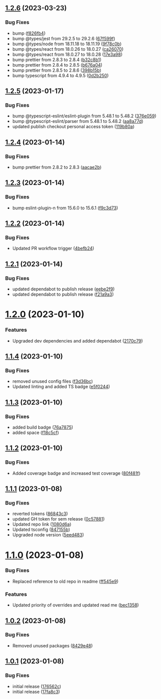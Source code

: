 ## [1.2.6](https://github.com/feijoa-dev/use-feature/compare/v1.2.5...v1.2.6) (2023-03-23)


### Bug Fixes

* bump ([f826fb4](https://github.com/feijoa-dev/use-feature/commit/f826fb48eae376116de4072cd4d33c2145c8709c))
* bump @types/jest from 29.2.5 to 29.2.6 ([67f599f](https://github.com/feijoa-dev/use-feature/commit/67f599fbbfa15e211c6b8fc66967f2543daf0327))
* bump @types/node from 18.11.18 to 18.11.19 ([9f78c0b](https://github.com/feijoa-dev/use-feature/commit/9f78c0b048b1fa65bdfeb4104f02678ac6058714))
* bump @types/react from 18.0.26 to 18.0.27 ([ca26070](https://github.com/feijoa-dev/use-feature/commit/ca26070f604037653be29d456f77dce5adb6631c))
* bump @types/react from 18.0.27 to 18.0.28 ([17e3a98](https://github.com/feijoa-dev/use-feature/commit/17e3a98f76f40932452cb1d2b6eb6d72c4eec27b))
* bump prettier from 2.8.3 to 2.8.4 ([b32c8b1](https://github.com/feijoa-dev/use-feature/commit/b32c8b19537071adb5e4c9e3d95a84ee28fca8f7))
* bump prettier from 2.8.4 to 2.8.5 ([b676a04](https://github.com/feijoa-dev/use-feature/commit/b676a0469997edef02cc62dfa8a8da0c1912617b))
* bump prettier from 2.8.5 to 2.8.6 ([398b15b](https://github.com/feijoa-dev/use-feature/commit/398b15b5a04c51f765cf08fba0e12bc1a8313853))
* bump typescript from 4.9.4 to 4.9.5 ([0d2b250](https://github.com/feijoa-dev/use-feature/commit/0d2b250cf02ab777b9f2e6eea9c559273e630434))

## [1.2.5](https://github.com/feijoa-dev/use-feature/compare/v1.2.4...v1.2.5) (2023-01-17)


### Bug Fixes

* bump @typescript-eslint/eslint-plugin from 5.48.1 to 5.48.2 ([376e059](https://github.com/feijoa-dev/use-feature/commit/376e059ed0424017855859574e5a0556215c9157))
* bump @typescript-eslint/parser from 5.48.1 to 5.48.2 ([aa8a77d](https://github.com/feijoa-dev/use-feature/commit/aa8a77df867ab7ef883964e7f9518a1e62d8df12))
* updated publish checkout personal access token ([119b80a](https://github.com/feijoa-dev/use-feature/commit/119b80a7493a9b98f4bd1ddefac86b9ac917e33f))

## [1.2.4](https://github.com/feijoa-dev/use-feature/compare/v1.2.3...v1.2.4) (2023-01-14)


### Bug Fixes

* bump prettier from 2.8.2 to 2.8.3 ([aacae2b](https://github.com/feijoa-dev/use-feature/commit/aacae2b29b63096d0068d129902ad5ee3e30f010))

## [1.2.3](https://github.com/feijoa-dev/use-feature/compare/v1.2.2...v1.2.3) (2023-01-14)


### Bug Fixes

* bump eslint-plugin-n from 15.6.0 to 15.6.1 ([f9c3d73](https://github.com/feijoa-dev/use-feature/commit/f9c3d732d32de3c4ab1899fe5a7493a2d85bd147))

## [1.2.2](https://github.com/feijoa-dev/use-feature/compare/v1.2.1...v1.2.2) (2023-01-14)


### Bug Fixes

* Updated PR workflow trigger ([4befb24](https://github.com/feijoa-dev/use-feature/commit/4befb244372bd19b08766f9cafdfa309ae6f9213))

## [1.2.1](https://github.com/feijoa-dev/use-feature/compare/v1.2.0...v1.2.1) (2023-01-14)


### Bug Fixes

* updated dependabot to publish release ([eebe2f9](https://github.com/feijoa-dev/use-feature/commit/eebe2f9ee2df8b2d54051bd719e724e79082491c))
* updated dependabot to publish release ([f21a9a3](https://github.com/feijoa-dev/use-feature/commit/f21a9a3de1cadf796d2943916bb65f0d0b8834df))

# [1.2.0](https://github.com/feijoa-dev/use-feature/compare/v1.1.4...v1.2.0) (2023-01-10)


### Features

* Upgraded dev dependencies and added dependabot ([2170c79](https://github.com/feijoa-dev/use-feature/commit/2170c79ce0506e68b01bd88ed07d404fffb4fa92))

## [1.1.4](https://github.com/feijoa-dev/use-feature/compare/v1.1.3...v1.1.4) (2023-01-10)


### Bug Fixes

* removed unused config files ([f3d36bc](https://github.com/feijoa-dev/use-feature/commit/f3d36bc701ae05f0ab95ec11b4c5a5427f2c3870))
* Updated linting and added TS badge ([e5f0244](https://github.com/feijoa-dev/use-feature/commit/e5f024472017aa315d9116b17c2172879d39c07f))

## [1.1.3](https://github.com/feijoa-dev/use-feature/compare/v1.1.2...v1.1.3) (2023-01-10)


### Bug Fixes

* added build badge ([76a7875](https://github.com/feijoa-dev/use-feature/commit/76a787564db233e335a4966bdc9b4d4591f69960))
* added space ([f18c5cf](https://github.com/feijoa-dev/use-feature/commit/f18c5cf901a95d2bc285fb3c6d2f4030a3fd2ced))

## [1.1.2](https://github.com/feijoa-dev/use-feature/compare/v1.1.1...v1.1.2) (2023-01-10)


### Bug Fixes

* Added coverage badge and increased test coverage ([80f481f](https://github.com/feijoa-dev/use-feature/commit/80f481fa758c8bfe7344c7199e052e117e2ed6de))

## [1.1.1](https://github.com/feijoa-dev/use-feature/compare/v1.1.0...v1.1.1) (2023-01-08)


### Bug Fixes

* reverted tokens ([86843c3](https://github.com/feijoa-dev/use-feature/commit/86843c363f82e11fea0f26377968ef06f81c7be8))
* updated GH token for sem release ([0c57881](https://github.com/feijoa-dev/use-feature/commit/0c57881f8f5bde09f8cc54473a26a1b90170a525))
* Updated repo link ([1080d6a](https://github.com/feijoa-dev/use-feature/commit/1080d6ae599ae0354d54c34a31e49d7944f9394e))
* Updated tsconfig ([847155b](https://github.com/feijoa-dev/use-feature/commit/847155bbc510b867993c754a48de63dba37bc6b9))
* Upgraded node version ([5eed483](https://github.com/feijoa-dev/use-feature/commit/5eed483f67d526d918f0735b66dfc4e6567c91cd))

# [1.1.0](https://github.com/stretch0/use-feature/compare/v1.0.2...v1.1.0) (2023-01-08)


### Bug Fixes

* Replaced reference to old repo in readme ([ff545e9](https://github.com/stretch0/use-feature/commit/ff545e96af683609ac525c0f3a65e59781b2e8e0))


### Features

* Updated priority of overrides and updated read me ([bec1358](https://github.com/stretch0/use-feature/commit/bec13581dbf0d595e9be0a8acc50235848fdf9cf))

## [1.0.2](https://github.com/stretch0/use-feature/compare/v1.0.1...v1.0.2) (2023-01-08)


### Bug Fixes

* Removed unused packages ([8429e48](https://github.com/stretch0/use-feature/commit/8429e483b9f034bc63420fab1ba2ab1d80d8449b))

## [1.0.1](https://github.com/stretch0/use-feature/compare/v1.0.0...v1.0.1) (2023-01-08)


### Bug Fixes

* initial release ([176562c](https://github.com/stretch0/use-feature/commit/176562cb4e8da32921e46a58ecb06061d10d53d7))
* initial release ([17fa8c3](https://github.com/stretch0/use-feature/commit/17fa8c31998cadb7e675746f5d4ce16906c8b50a))
